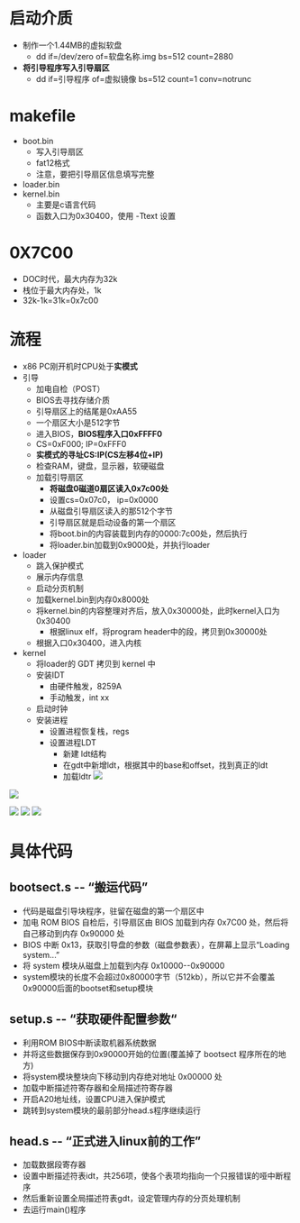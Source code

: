 # **启动介质**
- 制作一个1.44MB的虚拟软盘
	- dd if=/dev/zero of=软盘名称.img bs=512 count=2880
- **将引导程序写入引导扇区**
	- dd if=引导程序 of=虚拟镜像 bs=512 count=1 conv=notrunc

# makefile
- boot.bin
	- 写入引导扇区
	- fat12格式
	- 注意，要把引导扇区信息填写完整
- loader.bin
- kernel.bin
	- 主要是c语言代码
	- 函数入口为0x30400，使用 -Ttext 设置

# 0X7C00
- DOC时代，最大内存为32k
- 栈位于最大内存处，1k
- 32k-1k=31k=0x7c00

# 流程
- x86 PC刚开机时CPU处于**实模式**
- 引导
	- 加电自检（POST）
	- BIOS去寻找存储介质
	- 引导扇区上的结尾是0xAA55
	- 一个扇区大小是512字节
	- 进入BIOS，**BIOS程序入口0xFFFF0**
	- CS=0xF000; IP=0xFFF0
	- **实模式的寻址CS:IP(CS左移4位+IP)**
	- 检查RAM，键盘，显示器，软硬磁盘
	- 加载引导扇区
		- **将磁盘0磁道0扇区读入0x7c00处**
		- 设置cs=0x07c0， ip=0x0000
		- 从磁盘引导扇区读入的那512个字节
		- 引导扇区就是启动设备的第一个扇区
		- 将boot.bin的内容装载到内存的0000:7c00处，然后执行
		- 将loader.bin加载到0x9000处，并执行loader
- loader
	- 跳入保护模式
	- 展示内存信息
	- 启动分页机制
	- 加载kernel.bin到内存0x8000处
	- 将kernel.bin的内容整理对齐后，放入0x30000处，此时kernel入口为0x30400
		- 根据linux elf，将program header中的段，拷贝到0x30000处
	- 根据入口0x30400，进入内核
- kernel
	- 将loader的 GDT 拷贝到 kernel 中
	- 安装IDT
		- 由硬件触发，8259A
		- 手动触发，int xx
	- 启动时钟
	- 安装进程
		- 设置进程恢复栈，regs
		- 设置进程LDT
			- 新建 ldt结构
			- 在gdt中新增ldt，根据其中的base和offset，找到真正的ldt
			- 加载ldtr
![](../photo/Pasted%20image%2020230325091445.png)

![](../photo/paste-92f690f08065f025b8baa752d8061925d21c9e2a.jpg)

![](../photo/Pasted%20image%2020230325103917.png)
![](../photo/Pasted%20image%2020230325105317.png)
![](../photo/image_1677204924719_0.png)
# 具体代码

## bootsect.s -- “搬运代码”
- 代码是磁盘引导块程序，驻留在磁盘的第一个扇区中
- 加电 ROM BIOS 自检后，引导扇区由 BIOS 加载到内存 0x7C00 处，然后将自己移动到内存 0x90000 处
- BIOS 中断 0x13，获取引导盘的参数（磁盘参数表），在屏幕上显示“Loading system...”
- 将 system 模块从磁盘上加载到内存 0x10000--0x90000
- system模块的长度不会超过0x80000字节（512kb），所以它并不会覆盖0x90000后面的bootset和setup模块

## setup.s -- “获取硬件配置参数“
- 利用ROM BIOS中断读取机器系统数据
- 并将这些数据保存到0x90000开始的位置(覆盖掉了 bootsect 程序所在的地方)
- 将system模块整块向下移动到内存绝对地址 0x00000 处
- 加载中断描述符寄存器和全局描述符寄存器
- 开启A20地址线，设置CPU进入保护模式
- 跳转到system模块的最前部分head.s程序继续运行

## head.s -- “正式进入linux前的工作”
- 加载数据段寄存器
- 设置中断描述符表idt，共256项，使各个表项均指向一个只报错误的哑中断程序
- 然后重新设置全局描述符表gdt，设定管理内存的分页处理机制
- 去运行main()程序
